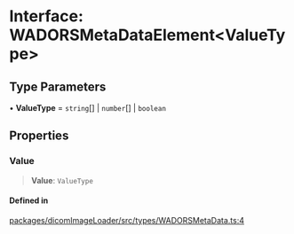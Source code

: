 # Interface: WADORSMetaDataElement\<ValueType\>

## Type Parameters

• **ValueType** = `string`[] \| `number`[] \| `boolean`

## Properties

### Value

> **Value**: `ValueType`

#### Defined in

[packages/dicomImageLoader/src/types/WADORSMetaData.ts:4](https://github.com/cornerstonejs/cornerstone3D/blob/ca63091460d8bdfd067d14a09b3105a6b4852ade/packages/dicomImageLoader/src/types/WADORSMetaData.ts#L4)
